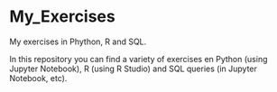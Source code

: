 # My_Exercises
My exercises in Phython, R and SQL.


In this repository you can find a variety of exercises en Python (using Jupyter Notebook), R (using R Studio) and SQL queries (in Jupyter Notebook, etc).

